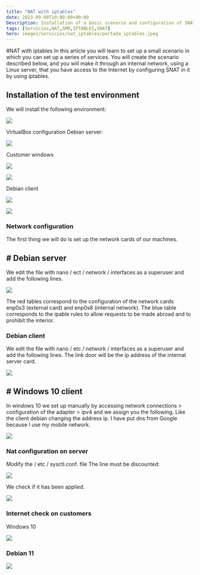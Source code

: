 ```yaml
---
title: "NAT with iptables"
date: 2023-09-08T10:00:00+00:00
Description: Installation of a basic scenario and configuration of SNAT
tags: [Servicios,NAT,SMR,IPTABLES,SNAT]
hero: images/servicios/nat_iptables/portada_iptables.jpeg
---
```



#NAT with iptables
In this article you will learn to set up a small scenario in which you can set up a series of services. You will create the scenario described below, and you will make it through an internal network, using a Linux server, that you have access to the Internet by configuring SNAT in it by using iptables.
## Installation of the test environment
We will install the following environment:

![](../img/Aspose.Words.5fca9cc1-3c81-4853-a5ed-a70b0122341b.001.png)

VirtualBox configuration
Debian server:

![](../img/Aspose.Words.5fca9cc1-3c81-4853-a5ed-a70b0122341b.002.png)

Customer windows

![](../img/Aspose.Words.5fca9cc1-3c81-4853-a5ed-a70b0122341b.003.png)

![](../img/Aspose.Words.5fca9cc1-3c81-4853-a5ed-a70b0122341b.004.png)

Debian client

![](../img/Aspose.Words.5fca9cc1-3c81-4853-a5ed-a70b0122341b.005.png)

![](../img/Aspose.Words.5fca9cc1-3c81-4853-a5ed-a70b0122341b.006.png)




### Network configuration
The first thing we will do is set up the network cards of our machines.

## # Debian server
We edit the file with nano / ect / network / interfaces as a superuser and add the following lines.

![](../img/Aspose.Words.5fca9cc1-3c81-4853-a5ed-a70b0122341b.007.png)

The red tables correspond to the configuration of the network cards enp0s3 (external card) and enp0s8 (internal network). The blue table corresponds to the ipable rules to allow requests to be made abroad and to prohibit the interior.

### Debian client
We edit the file with nano / etc / network / interfaces as a superuser and add the following lines. The link door will be the ip address of the internal server card.

![](../img/Aspose.Words.5fca9cc1-3c81-4853-a5ed-a70b0122341b.008.png)


## # Windows 10 client
In windows 10 we set up manually by accessing network connections > configuration of the adapter > ipv4 and we assign you the following. Like the client debian changing the address ip. I have put dns from Google because I use my mobile network.

![](../img/Aspose.Words.5fca9cc1-3c81-4853-a5ed-a70b0122341b.009.png)





### Nat configuration on server
Modify the / etc / sysctl.conf. file The line must be discounted:

![](../img/Aspose.Words.5fca9cc1-3c81-4853-a5ed-a70b0122341b.010.png)

We check if it has been applied.

![](../img/Aspose.Words.5fca9cc1-3c81-4853-a5ed-a70b0122341b.011.png)


### Internet check on customers

Windows 10

![](../img/Aspose.Words.5fca9cc1-3c81-4853-a5ed-a70b0122341b.012.png)

### Debian 11

![](../img/Aspose.Words.5fca9cc1-3c81-4853-a5ed-a70b0122341b.013.png)
